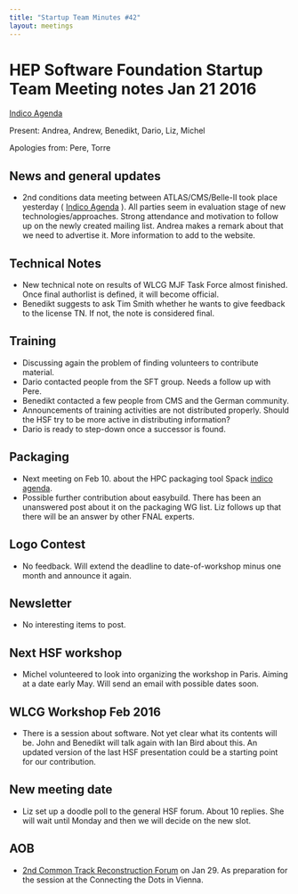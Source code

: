 ```yaml
---
title: "Startup Team Minutes #42"
layout: meetings
---
```


# HEP Software Foundation Startup Team Meeting notes Jan 21 2016

[Indico Agenda](https://indico.cern.ch/event/487072/)

Present: Andrea, Andrew, Benedikt, Dario, Liz, Michel

Apologies from: Pere, Torre

## News and general updates
- 2nd conditions data meeting between ATLAS/CMS/Belle-II took place yesterday
 ( [Indico Agenda](https://indico.cern.ch/event/483692/) ). All parties seem in
 evaluation stage of new technologies/approaches. Strong attendance and motivation
 to follow up on the newly created mailing list. Andrea makes a remark about
 that we need to advertise it. More information to add to the website.

## Technical Notes
- New technical note on results of WLCG MJF Task Force almost finished. Once
final authorlist is defined, it will become official.
- Benedikt suggests to ask Tim Smith whether he wants to give feedback to the
license TN. If not, the note is considered final.

## Training
- Discussing again the problem of finding volunteers to contribute material.
- Dario contacted people from the SFT group. Needs a follow up with Pere.
- Benedikt contacted a few people from CMS and the German community.
- Announcements of training activities are not distributed properly.
Should the HSF
try to be more active in distributing information?
- Dario is ready to step-down once a successor is found.

## Packaging
- Next meeting on Feb 10. about the HPC packaging tool Spack [indico agenda](https://indico.cern.ch/event/484006/).
- Possible further contribution about easybuild. There has been an unanswered
post about it on the packaging WG list. Liz follows up that there will be an answer by other FNAL experts.

## Logo Contest
- No feedback. Will extend the deadline to date-of-workshop minus one month and announce it again.

## Newsletter
- No interesting items to post.

## Next HSF workshop
- Michel volunteered to look into organizing the workshop in Paris. Aiming at a date early May. Will send an email with possible dates soon.

## WLCG Workshop Feb 2016
- There is a session about software. Not yet clear what its contents will be.
John and Benedikt will talk again with Ian Bird about this. An updated version of
the last HSF presentation could be a starting point for our contribution.

## New meeting date
- Liz set up a doodle poll to the general HSF forum. About 10 replies. She will wait until Monday and then we will decide on the new slot.

## AOB
- [2nd Common Track Reconstruction Forum](https://indico.cern.ch/event/486488/)
on Jan 29. As preparation for the session at the Connecting the Dots in Vienna.
